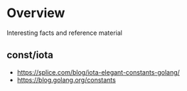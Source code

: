 # Overview

Interesting facts and reference material

## const/iota
- https://splice.com/blog/iota-elegant-constants-golang/
- https://blog.golang.org/constants
